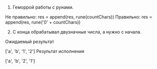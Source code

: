 1) Геморрой работы с рунами.

Не правильно:
res = append(res, rune(countChars))
Правильно:
res = append(res, rune('0' + countChars))

2) С конца обрабатывал двузначные числа, а нужно с начала.

Ожидаемый результат

['a', 'b', '1', '2']
Результат исполнения

['a', 'b', '2', '1']